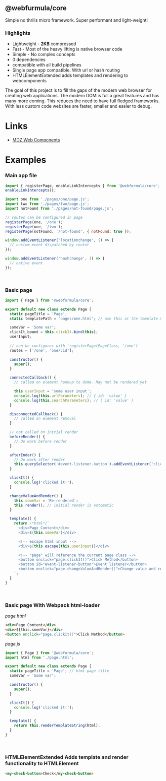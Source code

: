 ## @webfurmula/core
Simple no thrills micro framework. Super performant and light-weight!

### Highlights
- Lightweight - **2KB** compressed
- Fast - Most of the heavy lifting is native browser code
- Simple - No complex concepts
- 0 dependencies
- compatible with all build pipelines
- Single page app compatible. With url or hash routing
- HTMLElementExtended adds templates and rendering to webcomponents


The goal of this project is to fill the gaps of the modern web browser for creating web applications. The modern DOM is full a great features and has many more coming. This reduces the need to have full fledged frameworks. With less custom code websites are faster, smaller and easier to debug.


# Links
- [MDZ Web Components](https://developer.mozilla.org/en-US/docs/Web/Web_Components)



# Examples

### **Main app file**
```javascript
import { registerPage, enableLinkIntercepts } from '@webformula/core';
enableLinkIntercepts();

import one from './pages/one/page.js';
import two from './pages/two/page.js';
import notFound from './pages/not-found/page.js';

// routes can be configured in page
registerPage(one, '/one');
registerPage(one, '/two');
registerPage(notFound, '/not-found', { notFound: true });

window.addEventListener('locationchange', () => {
  // custom event dispatched by router
});

window.addEventListener('hashchange', () => {
  // native event
});
```

<br/>

### **Basic page**
```javascript
import { Page } from '@webformula/core';

export default new class extends Page {
  static pageTitle = 'Page';
  static templatePath = 'pages/one.html'; // use this or the template method

  someVar = 'Some var';
  clickIt_bound = this.clickIt.bind(this);
  userInput;
  
  // can be configures with `registerPage(PageClass, '/one')`
  routes = ['/one', 'one/:id'];

  constructor() {
    super();
  }

  connectedCallback() {
    // called on element hookup to dome. May not be rendered yet

    this.userInput = 'some user input';
    console.log(this.urlParameters); // { id: 'value' }
    console.log(this.searchParameters); // { id: 'value' }
  }

  disconnectedCallback() {
    // called on element removal
  }

  // not called on initial render
  beforeRender() {
    // Do work before render
  }

  afterEnder() {
    // Do work after render
    this.querySelector('#event-listener-button').addEventListener('click', this.clickIt_bound);
  }

  clickIt() {
    console.log('clicked it!');
  }

  changeValueAndRender() {
    this.someVar = 'Re-rendered';
    this.render(); // initial render is automatic
  }

  template() {
    return /*html*/`
      <div>Page Content</div>
      <div>${this.someVar}</div>

      <!-- escape html input -->
      <div>${this.escape(this.userInput)}</div>

      <!-- "page" will reference the current page class -->
      <button onclick="page.clickIt()">Click Method</button>
      <button id="event-listener-button">Event listener</button>
      <button onclick="page.changeValueAndRender()">Change value and render</button>
    `;
  }
}
```

<br/>

### **Basic page With Webpack html-loader**

*page.html*
```html
<div>Page Content</div>
<div>${this.someVar}</div>
<button onclick="page.clickIt()">Click Method</button>
```
*page.js*
```javascript
import { Page } from '@webformula/core';
import html from './page.html';

export default new class extends Page {
  static pageTitle = 'Page'; // html page title
  someVar = 'Some var';

  constructor() {
    super();
  }

  clickIt() {
    console.log('clicked it!');
  }

  template() {
    return this.renderTemplateString(html);
  }
}
```

<br/>

### **HTMLElementExtended** Adds template and render functionality to HTMLElement

```html
<my-check-button>Check</my-check-button>
```
